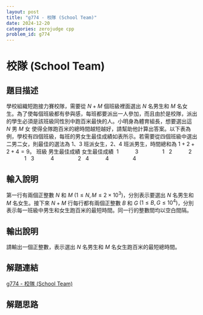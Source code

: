 ```yaml
---
layout: post
title: "g774 - 校隊 (School Team)"
date: 2024-12-20
categories: zerojudge cpp
problem_id: g774
---
```


# 校隊 (School Team)

## 題目描述

學校組織短跑接力賽校隊，需要從 $N + M$ 個班級裡面選出 $N$ 名男生和 $M$ 名女生。為了使每個班級都有參與感，每班都要派出一人參加，而且由於是校隊，派出的學生必須是該班級同性別中跑百米最快的人。小明身為體育組長，想要選出這 $N$ 男 $M$ 女 使得全隊跑百米的總時間越短越好，請幫助他計算出答案。以下表為例，學校有四個班級，每班的男女生最佳成績如表所示。若需要從四個班級中選出二男二女，則最佳的選法為 1、3 班派女生，2、4 班派男生，時間總和為 $1 + 2 + 2 + 4 = 9$。
班級 男生最佳成績 女生最佳成績  1           3                1
  2           2                1
  3           4                2
  4           4                4

## 輸入說明

第一行有兩個正整數 $N$ 和 $M$ $(1 \leq N , M \leq 2 × 10^3)$，分別表示要選出 $N$ 名男生和 $M$ 名女生。接下來 $N + M$ 行每行都有兩個正整數 $B$ 和 $G$ $(1 \leq B, G \leq 10^4 )$，分別表示每一班級中男生和女生跑百米的最短時間。同一行的整數間均以空白間隔。

## 輸出說明

請輸出一個正整數，表示選出 $N$ 名男生和 $M$ 名女生跑百米的最短總時間。

## 解題連結

[g774 - 校隊 (School Team)](https://zerojudge.tw/ShowProblem?problemid=g774)

## 解題思路

